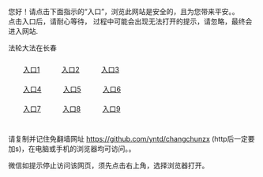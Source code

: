 您好！请点击下面指示的“入口”，浏览此网站是安全的，且为您带来平安。。 <br/>
点击入口后，请耐心等待， 过程中可能会出现无法打开的提示，请忽略，最终会进入网站. </br>

法轮大法在长春<br/>
<div style="padding:10px"><a style="margin:20px" target="_blank" href="https://d20etsckr1x2zy.cloudfront.net/2Qpsp?nsqtio" id="ccLink1" rel="nofollow">入口1</a> <a target="_blank" style="margin:20px" href="https://d27te37b6c77ej.cloudfront.net/2Qpsp?crjciitm" id="ccLink2" rel="nofollow">入口2</a> <a style="margin:20px" target="_blank" href="https://d36d6e8cmemyk.cloudfront.net/2Qpsp?nslhwpby" id="ccLink3" rel="nofollow">入口3</a></div>

<div style="padding:10px" ><a style="margin:20px" target="_blank" href="https://d20etsckr1x2zy.cloudfront.net/2Qpsp?nsqtio" id="ccLink4" rel="nofollow">入口4</a> <a style="margin:20px" href="https://d27te37b6c77ej.cloudfront.net/2Qpsp?crjciitm" target="_blank" id="ccLink5" rel="nofollow">入口5</a> <a style="margin:20px" href="https://d36d6e8cmemyk.cloudfront.net/2Qpsp?nslhwpby" target="_blank" id="ccLink6" rel="nofollow">入口6</a></div>

<div style="padding:10px"><a style="margin:20px" target="_blank" href="https://d20etsckr1x2zy.cloudfront.net/2Qpsp?nsqtio" id="ccLink7" rel="nofollow">入口7</a> <a style="margin:20px" href="https://d27te37b6c77ej.cloudfront.net/2Qpsp?crjciitm" target="_blank" id="ccLink8" rel="nofollow">入口8</a> <a style="margin:20px" target="_blank" href="https://d36d6e8cmemyk.cloudfront.net/2Qpsp?nslhwpby" id="ccLink9" rel="nofollow">入口9</a></div>

<br/>



请复制并记住免翻墙网址 https://github.com/yntd/changchunzx (http后一定要加s)，在电脑或手机的浏览器均可访问。。<br/>

微信如提示停止访问该网页，须先点击右上角，选择浏览器打开。
